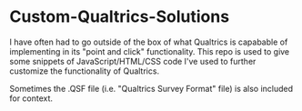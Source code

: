 # Custom-Qualtrics-Solutions

I have often had to go outside of the box of what Qualtrics is capabable of implementing in its "point and click" functionality. This repo is used to give some snippets of JavaScript/HTML/CSS code I've used to further customize the functionality of Qualtrics. 

Sometimes the .QSF file (i.e. "Qualtrics Survey Format" file) is also included for context.
